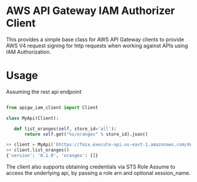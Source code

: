 
# AWS API Gateway IAM Authorizer Client


This provides a simple base class for AWS API Gateway clients to
provide AWS V4 request signing for http requests when working against
APIs using IAM Authorization.


# Usage


Assuming the rest api endpoint

```python

from apigw_iam_client import Client

class MyApi(Client):

   def list_oranges(self, store_id='all'):
       return self.get("%s/oranges" % store_id).json()

```

```python
>> client = MyApi('bhttps://foix.execute-api.us-east-1.amazonaws.com/dev/')
>> client.list_oranges()
{'version': '0.1.0', 'oranges': []}

```

The client also supports obtaining credentials via STS Role Assume to
access the underlying api, by passing a role arn and optional
session_name.





